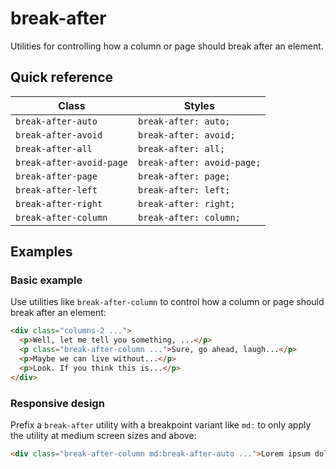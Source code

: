 # break-after

Utilities for controlling how a column or page should break after an element.

## Quick reference

| Class                 | Styles                  |
|-----------------------|-------------------------|
| `break-after-auto`    | `break-after: auto;`    |
| `break-after-avoid`   | `break-after: avoid;`   |
| `break-after-all`     | `break-after: all;`     |
| `break-after-avoid-page` | `break-after: avoid-page;` |
| `break-after-page`    | `break-after: page;`    |
| `break-after-left`    | `break-after: left;`    |
| `break-after-right`   | `break-after: right;`   |
| `break-after-column`  | `break-after: column;`  |


## Examples

### Basic example

Use utilities like `break-after-column` to control how a column or page should break after an element:

```html
<div class="columns-2 ...">
  <p>Well, let me tell you something, ...</p>
  <p class="break-after-column ...">Sure, go ahead, laugh...</p>
  <p>Maybe we can live without...</p>
  <p>Look. If you think this is...</p>
</div>
```

### Responsive design

Prefix a `break-after` utility with a breakpoint variant like `md:` to only apply the utility at medium screen sizes and above:

```html
<div class="break-after-column md:break-after-auto ...">Lorem ipsum dolor sit amet...</div>
```

